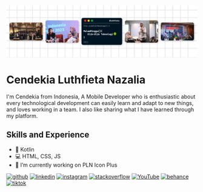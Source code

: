![Software Engineer and IT Content Creator](https://github.com/cendekialnazalia/cendekialnazalia/blob/main/Frame%2017.png)

# Cendekia Luthfieta Nazalia

I'm Cendekia from Indonesia, A Mobile Developer who is enthusiastic about every technological development can easily learn and adapt to new things, and loves working in a team. 
I also like sharing what I have learned through my platform. 

## Skills and Experience
* 📱 Kotlin
* 💻 HTML, CSS, JS
* 🔭 I’m currently working on PLN Icon Plus 


[<img src='https://cdn.jsdelivr.net/npm/simple-icons@3.0.1/icons/github.svg' alt='github' height='40'>](https://github.com/https://github.com/cendekialnazalia)  [<img src='https://cdn.jsdelivr.net/npm/simple-icons@3.0.1/icons/linkedin.svg' alt='linkedin' height='40'>](https://www.linkedin.com/in/https://www.linkedin.com/in/cendekia-luthfieta-nazalia-773920129//)  [<img src='https://cdn.jsdelivr.net/npm/simple-icons@3.0.1/icons/instagram.svg' alt='instagram' height='40'>](https://www.instagram.com/https://www.instagram.com/luthfieta//)  [<img src='https://cdn.jsdelivr.net/npm/simple-icons@3.0.1/icons/stackoverflow.svg' alt='stackoverflow' height='40'>](https://stackoverflow.com/users/https://stackoverflow.com/users/15752545/cendekia-luthfieta-nazalia)  [<img src='https://cdn.jsdelivr.net/npm/simple-icons@3.0.1/icons/youtube.svg' alt='YouTube' height='40'>](https://www.youtube.com/channel/https://www.youtube.com/@luthfieta)  [<img src='https://cdn.jsdelivr.net/npm/simple-icons@3.0.1/icons/behance.svg' alt='behance' height='40'>](https://www.behance.net/cendekilnazali)  [<img src='https://cdn.jsdelivr.net/npm/simple-icons@3.0.1/icons/tiktok.svg' alt='tiktok' height='40'>](https://www.tiktok.com/@luthfieta)  


